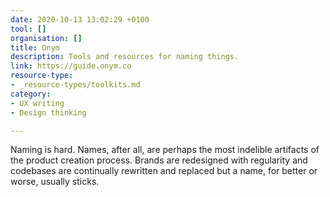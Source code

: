 ```yaml
---
date: 2020-10-13 13:02:29 +0100
tool: []
organisation: []
title: Onym
description: Tools and resources for naming things.
link: https://guide.onym.co
resource-type:
- _resource-types/toolkits.md
category:
- UX writing
- Design thinking

---
```

Naming is hard. Names, after all, are perhaps the most indelible artifacts of the product creation process. Brands are redesigned with regularity and codebases are continually rewritten and replaced but a name, for better or worse, usually sticks.